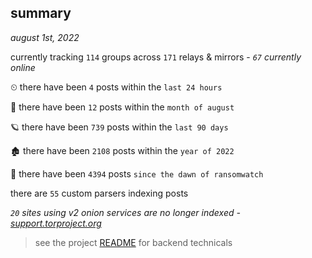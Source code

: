 
## summary
_august 1st, 2022_

currently tracking `114` groups across `171` relays & mirrors - _`67` currently online_

⏲ there have been `4` posts within the `last 24 hours`

🦈 there have been `12` posts within the `month of august`

🪐 there have been `739` posts within the `last 90 days`

🏚 there have been `2108` posts within the `year of 2022`

🦕 there have been `4394` posts `since the dawn of ransomwatch`

there are `55` custom parsers indexing posts

_`20` sites using v2 onion services are no longer indexed - [support.torproject.org](https://support.torproject.org/onionservices/v2-deprecation/)_

> see the project [README](https://github.com/joshhighet/ransomwatch#ransomwatch--) for backend technicals
